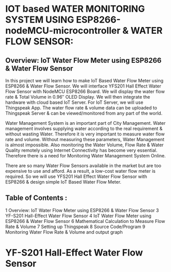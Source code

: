 # IOT based WATER MONITORING SYSTEM USING ESP8266-nodeMCU-microcontroller & WATER FLOW SENSOR:
## Overview: IoT Water Flow Meter using ESP8266 & Water Flow Sensor
 

In this project we will learn how to make IoT Based Water Flow Meter using ESP8266 & Water Flow Sensor. We will interface YFS201 Hall Effect Water Flow Sensor with NodeMCU ESP8266 Board. We will display the water flow rate & Total Volume in 0.96″ OLED Display. We will then integrate the hardware with cloud based IoT Server. For IoT Server, we will use Thingspeak App. The water flow rate & volume data can be uploaded to Thingspeak Server & can be viewed/monitored from any part of the world.

 Water Management System is an important part of City Management. Water management involves supplying water according to the real requirement & without wasting Water. Therefore it is very important to measure water flow rate and volume. Without measuring these parameters, Water Management is almost impossible. Also monitoring the Water Volume, Flow Rate & Water Quality remotely using Internet Connectivity has become very essential. Therefore there is a need for Monitoring Water Management System Online.

 There are so many Water Flow Sensors available in the market but are too expensive to use and afford. As a result, a low-cost water flow meter is required. So we will use YFS201 Hall Effect Water Flow Sensor with ESP8266 & design simple IoT Based Water Flow Meter.
 
 ## Table of Contents :

 1 Overview: IoT Water Flow Meter using ESP8266 & Water Flow Sensor
3 YF-S201 Hall-Effect Water Flow Sensor
4 IoT Water Flow Meter using ESP8266 & Water Flow Sensor
6 Mathematical Calculation to Measure Flow Rate & Volume
7 Setting up Thingspeak
8 Source Code/Program
9 Monitoring Water Flow Rate & Volume and output graph

# YF-S201 Hall-Effect Water Flow Sensor
